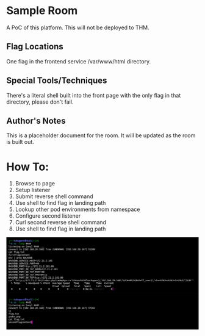 # Sample Room

A PoC of this platform. This will not be deployed to THM.

## Flag Locations

One flag in the frontend service /var/www/html directory.

## Special Tools/Techniques

There's a literal shell built into the front page with the only flag in that directory, please don't fail.

## Author's Notes

This is a placeholder document for the room. It will be updated as the room is built out.

# How To:

1. Browse to page
1. Setup listener
1. Submit reverse shell command
1. Use shell to find flag in landing path
1. Lookup other pod environments from namespace
1. Configure second listener
1. Curl second reverse shell command
1. Use shell to find flag in landing path

![Reverse Shells](../assets/rshell.jpg)

